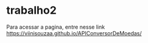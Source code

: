# trabalho2
Para acessar a pagina, entre nesse link https://viinisouzaa.github.io/APIConversorDeMoedas/
